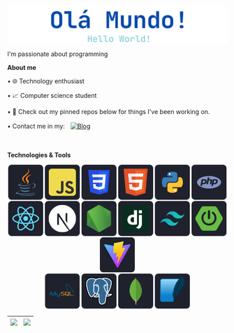 <p><a><img align="center" src="./readme-header.png"></a></p>

I'm passionate about programming

**About me**

• 🌐 Technology enthusiast

• 📈 Computer science student

• 🔭 Check out my pinned repos below for things I've been working on.

• Contact me in my:ㅤ[![Blog](https://img.shields.io/badge/LinkedIn-0077B5?style=for-the-badge&logo=linkedin&logoColor=white
)](https://www.linkedin.com/in/lucasbackdev/)

ㅤ

**Technologies & Tools**

<div align="center">
  <img alt="Java" height="80" width="80" src="https://github.com/gui-bus/TechIcons/blob/main/Dark/Java.svg">
  <img alt="Javascript" height="80" width="80" src="https://github.com/gui-bus/TechIcons/blob/main/Dark/Javascript.svg">
  <img alt="CSS" height="80" width="80" src="https://github.com/gui-bus/TechIcons/blob/main/Dark/CSS.svg">
  <img alt="HTML" height="80" width="80" src="https://github.com/gui-bus/TechIcons/blob/main/Dark/HTML.svg">
  <img alt="Python" height="80" width="80" src="https://github.com/gui-bus/TechIcons/blob/main/Dark/Python.svg">
  <img alt="PHP" height="80" width="80" src="https://github.com/gui-bus/TechIcons/blob/main/Dark/PHP.svg">
</div>

<div align="center">
  <img alt="React" height="80" width="80" src="https://github.com/gui-bus/TechIcons/blob/main/Dark/React.svg">
  <img alt="Next.js" height="80" width="80" src="https://github.com/gui-bus/TechIcons/blob/main/Dark/NextJS.svg">
  <img alt="node.js" height="80" width="80" src="https://github.com/gui-bus/TechIcons/blob/main/Dark/NodeJS.svg">
  <img alt="Django" height="80" width="80" src="https://github.com/gui-bus/TechIcons/blob/main/Dark/Django.svg">
  <img alt="TailwindCSS" height="80" width="80" src="https://github.com/gui-bus/TechIcons/blob/main/Dark/TailwindCSS.svg">
  <img alt="Spring Boot" height="80" width="80" src="https://github.com/gui-bus/TechIcons/blob/main/Dark/Spring Boot.svg">
  <img alt="Vite" height="80" width="80" src="https://github.com/gui-bus/TechIcons/blob/main/Dark/Vite.svg">
</div>

<div align="center">
  <img alt="MySQL" height="80" width="80" src="https://github.com/gui-bus/TechIcons/blob/main/Dark/MySQL.svg">
  <img alt="Postgresql" height="80" width="80" src="https://github.com/gui-bus/TechIcons/blob/main/Dark/Postgresql.svg">
  <img alt="MongoDB" height="80" width="80" src="https://github.com/gui-bus/TechIcons/blob/main/Dark/MongoDB.svg">
  <img alt="SQLite" height="80" width="80" src="https://github.com/gui-bus/TechIcons/blob/main/Dark/SQLite.svg">
</div>


<markdown-accessiblity-table><table>
<thead>
<tr>
<th><a><img align="center" src="https://github-readme-stats.vercel.app/api?username=lucas-backDev&amp;show_icons=true&amp;theme=radical&amp;rank_icon=github&amp;title_color=fdfdfd&amp;bg_color=0d1117&amp;hide_border=true&amp;text_color=9d9d9d&amp;locale=pt-BR&amp;include_all_commits=true" style="max-width: 100%;"></a></th>
<th><a href="https://github.com/anuraghazra/github-readme-stats"><img align="center" src="https://github-readme-stats.vercel.app/api/top-langs/?username=lucas-backDev&amp;layout=compact&amp;title_color=fdfdfd&amp;bg_color=0d1117&amp;hide_border=true&amp;text_color=9d9d9d&amp;locale=pt-BR" style="max-width: 100%;"></a></th>
</tr>
</thead>
</table></markdown-accessiblity-table>
